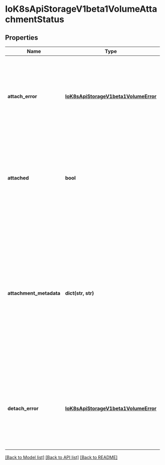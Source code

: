 # IoK8sApiStorageV1beta1VolumeAttachmentStatus

## Properties
Name | Type | Description | Notes
------------ | ------------- | ------------- | -------------
**attach_error** | [**IoK8sApiStorageV1beta1VolumeError**](IoK8sApiStorageV1beta1VolumeError.md) | The last error encountered during attach operation, if any. This field must only be set by the entity completing the attach operation, i.e. the external-attacher. | [optional] 
**attached** | **bool** | Indicates the volume is successfully attached. This field must only be set by the entity completing the attach operation, i.e. the external-attacher. | 
**attachment_metadata** | **dict(str, str)** | Upon successful attach, this field is populated with any information returned by the attach operation that must be passed into subsequent WaitForAttach or Mount calls. This field must only be set by the entity completing the attach operation, i.e. the external-attacher. | [optional] 
**detach_error** | [**IoK8sApiStorageV1beta1VolumeError**](IoK8sApiStorageV1beta1VolumeError.md) | The last error encountered during detach operation, if any. This field must only be set by the entity completing the detach operation, i.e. the external-attacher. | [optional] 

[[Back to Model list]](../README.md#documentation-for-models) [[Back to API list]](../README.md#documentation-for-api-endpoints) [[Back to README]](../README.md)


